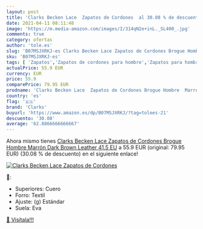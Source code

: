 ```yaml
---
layout: post
title: 'Clarks Becken Lace  Zapatos de Cordones  al 30.08 % de descuento'
date: 2021-04-11 08:11:48
image: 'https://m.media-amazon.com/images/I/314qN2e+inL._SL400_.jpg'
comments: true
category: ofertas
author: 'tole.es'
slug: 'B07MSJXRKJ-es Clarks Becken Lace Zapatos de Cordones Brogue Hombre...'
sku: 'B07MSJXRKJ-es'
tags: [ 'Zapatos','Zapatos de cordones para hombre','Zapatos para hombre','Zapatos y complementos','clarks','zapatos', ]
actualPrice: 55.9 EUR
currency: EUR
price: 55.9
comparePrice: 79.95 EUR
prodname: 'Clarks Becken Lace  Zapatos de Cordones Brogue Hombre  Marrón  Dark Brown Leather   41.5 EU'
country: 'es'
flag: '🇪🇸'
brand: 'Clarks'
buyurl: 'https://www.amazon.es/dp/B07MSJXRKJ/?tag=tolees-21'
descuento: '30.08'
average: '62.8866666666667'
---
```


Ahora mismo tienes [Clarks Becken Lace  Zapatos de Cordones Brogue Hombre  Marrón  Dark Brown Leather   41.5 EU](https://www.amazon.es/dp/B07MSJXRKJ/?tag=tolees-21) a 55.9 EUR (original: 79.95 EUR) (30.08 %  de descuento) en el siguiente enlace!

[![Clarks Becken Lace  Zapatos de Cordones ](https://m.media-amazon.com/images/I/314qN2e+inL._SL400_.jpg)](https://www.amazon.es/dp/B07MSJXRKJ/?tag=tolees-21)

🔎:

- Superiores: Cuero
- Forro: Textil
- Ajuste: (g) Estándar
- Suela: Eva

[🛒 Visítala!!!](https://www.amazon.es/dp/B07MSJXRKJ/?tag=tolees-21)

